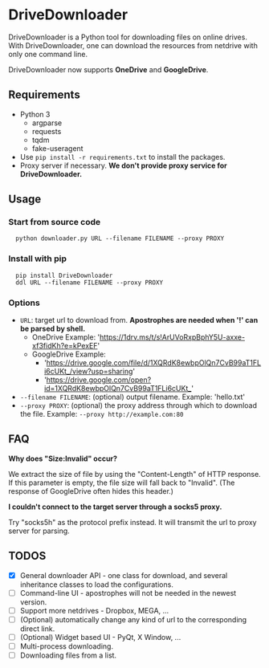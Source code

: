 # DriveDownloader

DriveDownloader is a Python tool for downloading files on online drives. With DriveDownloader, one can download the resources from netdrive with only one command line. 

DriveDownloader now supports **OneDrive** and **GoogleDrive**.

## Requirements

  - Python 3
    - argparse
    - requests
    - tqdm
    - fake-useragent
  - Use `pip install -r requirements.txt` to install the packages.
  - Proxy server if necessary. **We don't provide proxy service for DriveDownloader.**
 
## Usage

### Start from source code

```
  python downloader.py URL --filename FILENAME --proxy PROXY
```

### Install with pip
```
  pip install DriveDownloader
  ddl URL --filename FILENAME --proxy PROXY
```

### Options

 - `URL`: target url to download from. **Apostrophes are needed when '!' can be parsed by shell.**
    - OneDrive Example: '<https://1drv.ms/t/s!ArUVoRxpBphY5U-axxe-xf3fidKh?e=kPexEF>'
    - GoogleDrive Example: 
      - '<https://drive.google.com/file/d/1XQRdK8ewbpOlQn7CvB99aT1FLi6cUKt_/view?usp=sharing>'
      - '<https://drive.google.com/open?id=1XQRdK8ewbpOlQn7CvB99aT1FLi6cUKt_>'
 - `--filename FILENAME`: (optional) output filename. Example: 'hello.txt'
 - `--proxy PROXY`: (optional) the proxy address through which to download the file. Example: `--proxy http://example.com:80`

## FAQ

**Why does "Size:Invalid" occur?**

We extract the size of file by using the "Content-Length" of HTTP response. If this parameter is empty, the file size will fall back to "Invalid". (The response of GoogleDrive often hides this header.)

**I couldn't connect to the target server through a socks5 proxy.**

Try "socks5h" as the protocol prefix instead. It will transmit the url to proxy server for parsing.

## TODOS

 - [x] General downloader API - one class for download, and several inheritance classes to load the configurations.
 - [ ] Command-line UI - apostrophes will not be needed in the newest version.
 - [ ] Support more netdrives - Dropbox, MEGA, ...
 - [ ] (Optional) automatically change any kind of url to the corresponding direct link.
 - [ ] (Optional) Widget based UI - PyQt, X Window, ...
 - [ ] Multi-process downloading.
 - [ ] Downloading files from a list.